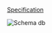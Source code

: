[Specification](https://cs50.harvard.edu/x/2020/psets/7/movies/)

![Schema db](https://i.ibb.co/XC830fb/Screenshot-4.png)
